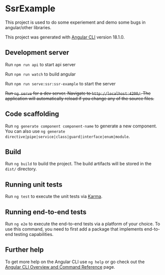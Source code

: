 # SsrExample
This project is used to do some experiement and demo some bugs in angular/other libraries.

This project was generated with [Angular CLI](https://github.com/angular/angular-cli) version 18.1.0.

## Development server
Run `npm run api` to start api server

Run `npm run watch` to build angular

Run `npm run serve:ssr:ssr-example` to start the server

~~Run `ng serve` for a dev server. Navigate to `http://localhost:4200/`. The application will automatically reload if you change any of the source files.~~

## Code scaffolding

Run `ng generate component component-name` to generate a new component. You can also use `ng generate directive|pipe|service|class|guard|interface|enum|module`.

## Build

Run `ng build` to build the project. The build artifacts will be stored in the `dist/` directory.

## Running unit tests

Run `ng test` to execute the unit tests via [Karma](https://karma-runner.github.io).

## Running end-to-end tests

Run `ng e2e` to execute the end-to-end tests via a platform of your choice. To use this command, you need to first add a package that implements end-to-end testing capabilities.

## Further help

To get more help on the Angular CLI use `ng help` or go check out the [Angular CLI Overview and Command Reference](https://angular.dev/tools/cli) page.
